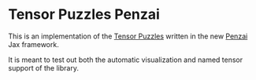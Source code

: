 # Tensor Puzzles Penzai

This is an implementation of the [Tensor Puzzles](https://github.com/srush/Tensor-Puzzles) written in the new [Penzai](https://penzai.readthedocs.io/en/stable/index.html) Jax framework. 


It is meant to test out both the automatic visualization and named tensor support of the library. 
